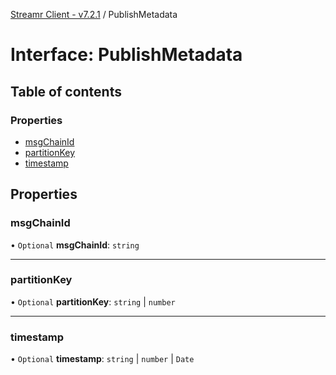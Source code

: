 [Streamr Client - v7.2.1](../README.md) / PublishMetadata

# Interface: PublishMetadata

## Table of contents

### Properties

- [msgChainId](PublishMetadata.md#msgchainid)
- [partitionKey](PublishMetadata.md#partitionkey)
- [timestamp](PublishMetadata.md#timestamp)

## Properties

### msgChainId

• `Optional` **msgChainId**: `string`

___

### partitionKey

• `Optional` **partitionKey**: `string` \| `number`

___

### timestamp

• `Optional` **timestamp**: `string` \| `number` \| `Date`
